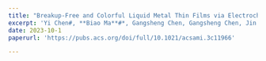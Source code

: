 ```yaml
---
title: "Breakup-Free and Colorful Liquid Metal Thin Films via Electrochemical Oxidation"
excerpt: 'Yi Chen#, **Biao Ma**#*, Gangsheng Chen, Gangsheng Chen, Jin Zhang, Dezhi Feng, Wei Tian, Taiming Zhang, Chao Zhao, Fei Rong, and Hong Liu*. **ACS Appl. Mater. Interfaces**, 2023'
date: 2023-10-1
paperurl: 'https://pubs.acs.org/doi/full/10.1021/acsami.3c11966'

---
```

